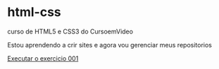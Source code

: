# html-css
 curso de HTML5 e CSS3 do CursoemVideo

Estou aprendendo a crir sites e agora vou gerenciar meus repositorios

<a href=" https://wagner-c-alves.github.io/html-css/exercicios/ex001/index.html">Executar o exercicio 001</a>